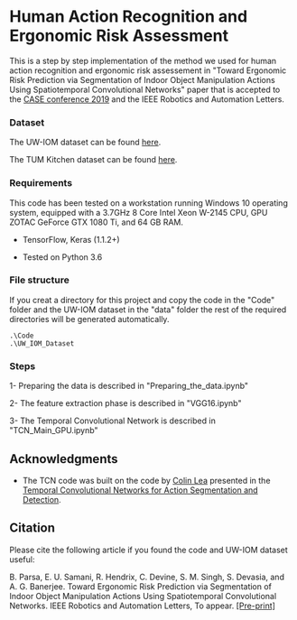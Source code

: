 # Human Action Recognition and Ergonomic Risk Assessment 

This is a step by step implementation of the method we used for human action recognition and ergonomic risk assessement in "Toward Ergonomic Risk Prediction via Segmentation of Indoor Object Manipulation Actions Using Spatiotemporal Convolutional Networks" paper that is accepted to the [CASE conference 2019](https://www.ieee-ras.org/component/rseventspro/event/1488-case-2019-international-conference-on-automation-science-and-engineering) and the IEEE Robotics and Automation Letters.

### Dataset

The UW-IOM dataset can be found [here](http://dx.doi.org/10.17632/xwzzkxtf9s).

The TUM Kitchen dataset can be found [here](https://ias.in.tum.de/dokuwiki/software/kitchen-activity-data).

### Requirements

This code has been tested on a workstation running Windows 10 operating system, equipped with a 3.7GHz 8 Core Intel Xeon W-2145 CPU, GPU ZOTAC GeForce GTX 1080 Ti, and 64 GB RAM.

* TensorFlow, Keras (1.1.2+)

* Tested on Python 3.6

### File structure

If you creat a directory for this project and copy the code in the "Code" folder and the UW-IOM dataset in the "data" folder the rest of the required directories will be generated automatically. 

```
.\Code
.\UW_IOM_Dataset
```
### Steps
1- Preparing the data is described in "Preparing_the_data.ipynb"

2- The feature extraction phase is described in "VGG16.ipynb"

3- The Temporal Convolutional Network is described in "TCN_Main_GPU.ipynb"
## Acknowledgments

* The TCN code was built on the code by [Colin Lea](https://github.com/colincsl/TemporalConvolutionalNetworks) presented in the [Temporal Convolutional Networks for Action Segmentation and Detection](https://arxiv.org/abs/1611.05267).

## Citation
Please cite the following article if you found the code and UW-IOM dataset useful:

B. Parsa, E. U. Samani, R. Hendrix, C. Devine, S. M. Singh, S. Devasia, and A. G. Banerjee. Toward Ergonomic Risk Prediction via Segmentation of Indoor Object Manipulation Actions Using Spatiotemporal Convolutional Networks. IEEE Robotics and Automation Letters, To appear. [[Pre-print]](https://arxiv.org/abs/1902.05176)
